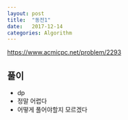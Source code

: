 ```yaml
---
layout: post
title:  "동전1"
date:   2017-12-14
categories: Algorithm
---
```


<https://www.acmicpc.net/problem/2293>

## 풀이

- dp
- 정말 어렵다
- 어떻게 풀어야할지 모르겠다



​	